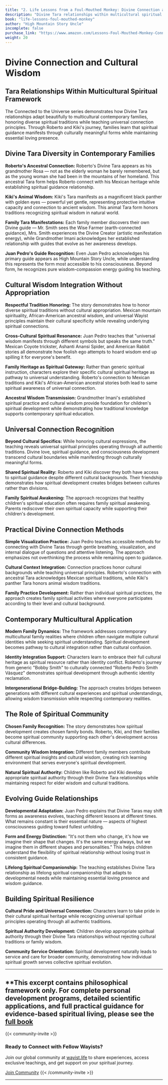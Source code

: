 ```yaml
---
title: "2. Life Lessons from a Foul-Mouthed Monkey: Divine Connection and Cultural Wisdom"
description: "Divine Tara relationships within multicultural spiritual education framework"
book: "life-lessons-foul-mouthed-monkey"
author: "High Mountain Story Uncle"
incomplete: false
purchase_link: "https://www.amazon.com/Lessons-Foul-Mouthed-Monkey-Connected-Universe-ebook/dp/B0FHYS3NKD/"
weight: 20
---
```


# Divine Connection and Cultural Wisdom
## Tara Relationships Within Multicultural Spiritual Framework

The Connected to the Universe series demonstrates how Divine Tara relationships adapt beautifully to multicultural contemporary families, honoring diverse spiritual traditions while teaching universal connection principles. Through Roberto and Kiki's journey, families learn that spiritual guidance manifests through culturally meaningful forms while maintaining essential loving presence.

## Divine Tara Diversity in Contemporary Families

**Roberto's Ancestral Connection:** Roberto's Divine Tara appears as his grandmother Rosa — not as the elderly woman he barely remembered, but as the young woman she had been in the mountains of her homeland. This ancestral Tara form helps Roberto connect with his Mexican heritage while establishing spiritual guidance relationship.

**Kiki's Animal Wisdom:** Kiki's Tara manifests as a magnificent black panther with golden eyes — powerful yet gentle, representing protective intuitive capacity and connection to ancient wisdom. This animal Tara form honors traditions recognizing spiritual wisdom in natural world.

**Family Tara Manifestations:** Each family member discovers their own Divine guide — Mr. Smith sees the Wise Farmer (earth-connected guidance), Mrs. Smith experiences the Divine Creator (artistic manifestation energy), while Grandmother Imani acknowledges her established relationship with guides that evolve as her awareness develops.

**Juan Pedro's Guide Recognition:** Even Juan Pedro acknowledges his primary guide appears as High Mountain Story Uncle, while understanding this represents the form most accessible to his consciousness. Beyond form, he recognizes pure wisdom-compassion energy guiding his teaching.

## Cultural Wisdom Integration Without Appropriation

**Respectful Tradition Honoring:** The story demonstrates how to honor diverse spiritual traditions without cultural appropriation. Mexican mountain spirituality, African-American ancestral wisdom, and universal Wayist principles maintain their cultural specificity while revealing underlying spiritual connections.

**Cross-Cultural Spiritual Resonance:** Juan Pedro teaches that "universal wisdom manifests through different symbols but speaks the same truth." Mexican Coyote trickster, Ashanti Anansi Spider, and American Rabbit stories all demonstrate how foolish ego attempts to hoard wisdom end up spilling it for everyone's benefit.

**Family Heritage as Spiritual Gateway:** Rather than generic spiritual instruction, characters explore their specific cultural spiritual heritage as pathway to universal understanding. Roberto's connection to Mexican traditions and Kiki's African-American ancestral stories both lead to same spiritual awareness of universal connection.

**Ancestral Wisdom Transmission:** Grandmother Imani's established spiritual practice and cultural wisdom provide foundation for children's spiritual development while demonstrating how traditional knowledge supports contemporary spiritual education.

## Universal Connection Recognition

**Beyond Cultural Specifics:** While honoring cultural expressions, the teaching reveals universal spiritual principles operating through all authentic traditions. Divine love, spiritual guidance, and consciousness development transcend cultural boundaries while manifesting through culturally meaningful forms.

**Shared Spiritual Reality:** Roberto and Kiki discover they both have access to spiritual guidance despite different cultural backgrounds. Their friendship demonstrates how spiritual development creates bridges between cultures rather than divisions.

**Family Spiritual Awakening:** The approach recognizes that healthy children's spiritual education often requires family spiritual awakening. Parents rediscover their own spiritual capacity while supporting their children's development.

## Practical Divine Connection Methods

**Simple Visualization Practice:** Juan Pedro teaches accessible methods for connecting with Divine Taras through gentle breathing, visualization, and internal dialogue of questions and attentive listening. The approach emphasizes not overthinking the process while remaining open to guidance.

**Cultural Context Integration:** Connection practices honor cultural backgrounds while teaching universal principles. Roberto's connection with ancestral Tara acknowledges Mexican spiritual traditions, while Kiki's panther Tara honors animal wisdom traditions.

**Family Practice Development:** Rather than individual spiritual practices, the approach creates family spiritual activities where everyone participates according to their level and cultural background.

## Contemporary Multicultural Application

**Modern Family Dynamics:** The framework addresses contemporary multicultural family realities where children often navigate multiple cultural identities while seeking spiritual understanding. Spiritual development becomes pathway to cultural integration rather than cultural confusion.

**Identity Integration Support:** Characters learn to embrace their full cultural heritage as spiritual resource rather than identity conflict. Roberto's journey from generic "Bobby Smith" to culturally connected "Roberto Pedro Smith Vásquez" demonstrates spiritual development through authentic identity reclamation.

**Intergenerational Bridge-Building:** The approach creates bridges between generations with different cultural experiences and spiritual understandings, allowing wisdom transmission while respecting contemporary realities.

## The Role of Spiritual Community

**Chosen Family Recognition:** The story demonstrates how spiritual development creates chosen family bonds. Roberto, Kiki, and their families become spiritual community supporting each other's development across cultural differences.

**Community Wisdom Integration:** Different family members contribute different spiritual insights and cultural wisdom, creating rich learning environment that serves everyone's spiritual development.

**Natural Spiritual Authority:** Children like Roberto and Kiki develop appropriate spiritual authority through their Divine Tara relationships while maintaining respect for elder wisdom and cultural traditions.

## Evolving Guide Relationships

**Developmental Adaptation:** Juan Pedro explains that Divine Taras may shift forms as awareness evolves, teaching different lessons at different times. What remains constant is their essential nature — aspects of highest consciousness guiding toward fullest unfolding.

**Form and Energy Distinction:** "It's not them who change, it's how we imagine their shape that changes. It's the same energy always, but we imagine them in different shapes and personalities." This helps children understand the flexibility of spiritual relationship without losing trust in consistent guidance.

**Lifelong Spiritual Companionship:** The teaching establishes Divine Tara relationship as lifelong spiritual companionship that adapts to developmental needs while maintaining essential loving presence and wisdom guidance.

## Building Spiritual Resilience

**Cultural Pride and Universal Connection:** Characters learn to take pride in their cultural spiritual heritage while recognizing universal spiritual principles operating through all authentic traditions.

**Spiritual Authority Development:** Children develop appropriate spiritual authority through their Divine Tara relationships without rejecting cultural traditions or family wisdom.

**Community Service Orientation:** Spiritual development naturally leads to service and care for broader community, demonstrating how individual spiritual growth serves collective spiritual evolution.



---

**This excerpt contains philosophical framework only. For complete personal development programs, detailed scientific applications, and full practical guidance for evidence-based spiritual living, please see the [full book](https://www.amazon.com/Lessons-Foul-Mouthed-Monkey-Connected-Universe-ebook/dp/B0FHYS3NKD/)
---

{{< community-invite >}}
### Ready to Connect with Fellow Wayists?

Join our global community at [wayist.life](https://wayist.life) to share experiences, access exclusive teachings, and get support on your spiritual journey.

<a href="https://wayist.life" class="cta-button">Join Community</a>
{{< /community-invite >}}

---
